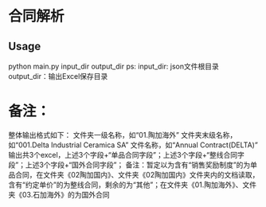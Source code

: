 # 合同解析
## Usage
python main.py input_dir output_dir
ps:
    input_dir: json文件根目录
    output_dir：输出Excel保存目录
# 备注：
整体输出格式如下：
文件夹一级名称，如“01.陶加海外”
文件夹末级名称，如“001.Delta Industrial Ceramica SA”
文件名称，如“Annual Contract(DELTA)”
输出共3个excel，上述3个字段+“单品合同字段”；上述3个字段+“整线合同字段”；上述3个字段+“国外合同字段”；
备注：暂定以为含有“销售奖励制度”的为单品合同，在文件夹《02陶加国内》、文件夹《02陶加国内》文件夹内的文档读取，含有“约定单价”的为整线合同，剩余的为“其他”；在文件夹《01.陶加海外》、文件夹《03.石加海外》的为国外合同

